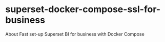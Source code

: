# superset-docker-compose-ssl-for-business
About Fast set-up Superset BI for business with Docker Compose
